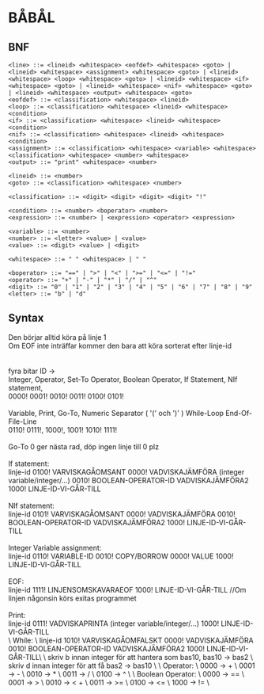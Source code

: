 # BÅBÅL
## BNF
```<program> ::= <line> | <line> "\n" <program>
<line> ::= <lineid> <whitespace> <eofdef> <whitespace> <goto> | <lineid> <whitespace> <assignment> <whitespace> <goto> | <lineid> <whitespace> <loop> <whitespace> <goto> | <lineid> <whitespace> <if> <whitespace> <goto> | <lineid> <whitespace> <nif> <whitespace> <goto> | <lineid> <whitespace> <output> <whitespace> <goto>
<eofdef> ::= <classification> <whitespace> <lineid>
<loop> ::= <classification> <whitespace> <lineid> <whitespace> <condition> 
<if> ::= <classification> <whitespace> <lineid> <whitespace> <condition> 
<nif> ::= <classification> <whitespace> <lineid> <whitespace> <condition> 
<assignment> ::= <classification> <whitespace> <variable> <whitespace> <classification> <whitespace> <number> <whitespace> 
<output> ::= "print" <whitespace> <number> 

<lineid> ::= <number>
<goto> ::= <classification> <whitespace> <number>

<classification> ::= <digit> <digit> <digit> <digit> "!"

<condition> ::= <number> <boperator> <number>
<expression> ::= <number> | <expression> <operator> <expression>

<variable> ::= <number>
<number> ::= <letter> <value> | <value>
<value> ::= <digit> <value> | <digit>

<whitespace> ::= " " <whitespace> | " "

<boperator> ::= "==" | ">" | "<" | ">=" | "<=" | "!="
<operator> ::= "+" | "-" | "*" | "/" | "^"
<digit> ::= "0" | "1" | "2" | "3" | "4" | "5" | "6" | "7" | "8" | "9"
<letter> ::= "b" | "d"

```
## Syntax
Den börjar alltid köra på linje 1 <br>
Om EOF inte inträffar kommer den bara att köra sorterat efter linje-id <br>
<br>
<br>
fyra bitar ID -> <br> 
Integer, Operator, Set-To Operator, Boolean Operator, If Statement, NIf statement, <br>
0000!    0001!     0010!            0011!             0100!         0101! <br>
<br>
Variable,   Print,    Go-To,  Numeric Separator ( '(' och ')' )   While-Loop    End-Of-File-Line <br>
0110!       0111!,    1000!,  1001!                               1010!         1111! <br>
<br>
Go-To 0 ger nästa rad, döp ingen linje till 0 plz <br>
<br>
If statement: <br>
linje-id 0100! VARVISKAGÅOMSANT 0000! VADVISKAJÄMFÖRA (integer variable/integer/...) 0010! BOOLEAN-OPERATOR-ID VADVISKAJÄMFÖRA2 1000! LINJE-ID-VI-GÅR-TILL <br>
<br>
NIf statement: <br>
linje-id 0101! VARVISKAGÅOMSANT 0000! VADVISKAJÄMFÖRA 0010! BOOLEAN-OPERATOR-ID VADVISKAJÄMFÖRA2  1000! LINJE-ID-VI-GÅR-TILL <br>
<br>
Integer Variable assignment: <br>
linje-id 0110! VARIABLE-ID 0010! COPY/BORROW 0000! VALUE 1000! LINJE-ID-VI-GÅR-TILL <br>
<br>
EOF: <br>
linje-id 1111! LINJENSOMSKAVARAEOF 1000! LINJE-ID-VI-GÅR-TILL //Om linjen någonsin körs exitas programmet <br>
<br>
Print: <br>
linje-id 0111! VADVISKAPRINTA (integer variable/integer/...) 1000! LINJE-ID-VI-GÅR-TILL <br>
\\
While: \\
linje-id 1010! VARVISKAGÅOMFALSKT 0000! VADVISKAJÄMFÖRA 0010! BOOLEAN-OPERATOR-ID VADVISKAJÄMFÖRA2 1000! LINJE-ID-VI-GÅR-TILL\\
\\
skriv b innan integer för att hantera som bas10,  bas10 -> bas2 \\
skriv d innan integer för att få bas2 -> bas10 \\
\\
Operator: \\
0000 -> + \\
0001 -> - \\
0010 -> * \\
0011 -> / \\
0100 -> ^ \\
\\
Boolean Operator: \\
0000 -> == \\
0001 -> > \\
0010 -> < + \\
0011 -> >= \\
0100 -> <= \\
1000 -> != \\
